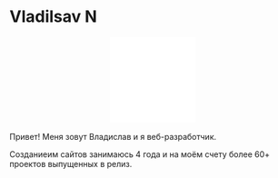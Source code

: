 # Vladilsav N
<p align="center"><img src="images/logo.png" style="margin: 0 auto;" width="150" height="150" alt="logo"></p>
<p align="left">Привет! Меня зовут Владислав и я веб-разработчик.</p>
<p align="left">Созданиеим сайтов занимаюсь 4 года и на моём счету более 60+ проектов выпущенных в релиз.</p>


<!--
**Smiriix/smiriix** is a ✨ _special_ ✨ repository because its `README.md` (this file) appears on your GitHub profile.

Here are some ideas to get you started:

- 🔭 I’m currently working on ...
- 🌱 I’m currently learning ...
- 👯 I’m looking to collaborate on ...
- 🤔 I’m looking for help with ...
- 💬 Ask me about ...
- 📫 How to reach me: ...
- 😄 Pronouns: ...
- ⚡ Fun fact: ...
-->
